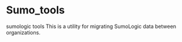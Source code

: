 # Sumo_tools
sumologic tools
This is a utility for migrating SumoLogic data between organizations. 
